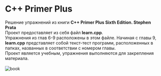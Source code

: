 # C++ Primer Plus
Решение упражнений из книги **C++ Primer Plus Sixth Edition. Stephen Prata**
<br>
Проект предоставляет из себя файл **learn.cpp**.<br> Упражнения из глав 6-9 расположены в этом файле. Начиная с главы 9, **learn.cpp** представляет собой текст-тест программ, расположенных в папках, названных в соответствии с номером главы.<br>
Проект является учебным, упражнения выполняются для закрепления материала.<br><br>
![book](https://user-images.githubusercontent.com/71316369/174127828-e88e8d74-0e38-4483-bfff-3fd687fa760b.png)
